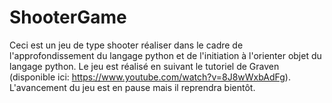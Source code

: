 # ShooterGame

Ceci est un jeu de type shooter réaliser dans le cadre de l'approfondissement du langage python et de l'initiation à l'orienter objet du langage python.
Le jeu est réalisé en suivant le tutoriel de Graven (disponible ici: https://www.youtube.com/watch?v=8J8wWxbAdFg).
L'avancement du jeu est en pause mais il reprendra bientôt.
